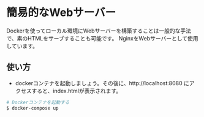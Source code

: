 # 簡易的なWebサーバー
Dockerを使ってローカル環境にWebサーバーを構築することは一般的な手法で、素のHTMLをサーブすることも可能です。
NginxをWebサーバーとして使用しています。

## 使い方
- dockerコンテナを起動しましょう。その後に、http://localhost:8080 にアクセスすると、index.htmlが表示されます。
```bash
# Dockerコンテナを起動する
$ docker-compose up
```
